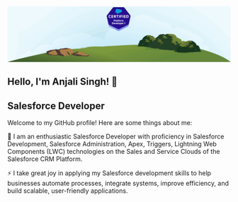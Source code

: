 ![Banner](https://github.com/AnjliS/Salesforce-Certificates/blob/main/LinkedIn%20banner%20salesforce.png)


## Hello, I'm Anjali Singh! 👋
## Salesforce Developer

Welcome to my GitHub profile! Here are some things about me:

🌟 I am an enthusiastic Salesforce Developer with proficiency in Salesforce Development, Salesforce Administration, Apex, Triggers, Lightning Web Components (LWC) technologies on the Sales and Service Clouds of the Salesforce CRM Platform.

⚡ I take great joy in applying my Salesforce development skills to help businesses automate processes, integrate systems, improve efficiency, and build scalable, user-friendly applications.


<!-- ### 🌟 About Me
- 🔭 I’m currently working on [Project XYZ](https://github.com/anjalisingh/project-xyz)
- 🌱 I’m currently learning JavaScript, Python, and Data Science
- 💬 
- 📫 How to reach me: [email@example.com](mailto:email@example.com)
- 😄   🔭 
-  Fun fact: I love hiking and photography

![Profile views](https://gpvc.arturio.dev/AnjliS)
-->
